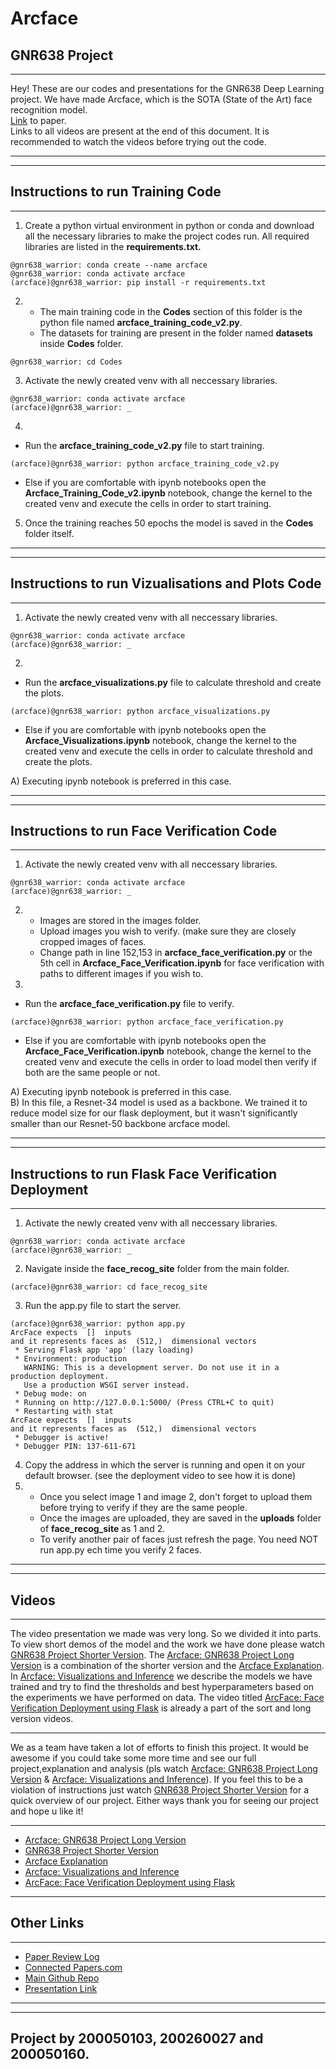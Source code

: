 # Arcface 
## GNR638 Project
***
Hey! These are our codes and presentations for the GNR638 Deep Learning project.
We have made Arcface, which is the SOTA (State of the Art) face recognition model.<br>
[Link](https://arxiv.org/pdf/1804.06655.pdf) to paper.<br>
Links to all videos are present at the end of this document. It is recommended to watch the videos before trying out the code.
***
***
## Instructions to run Training Code
***
1. Create a python virtual environment in python or conda and download all the necessary libraries to make the project codes run. All required libraries are listed in the <b>requirements.txt.</b>
```console
@gnr638_warrior: conda create --name arcface
@gnr638_warrior: conda activate arcface
(arcface)@gnr638_warrior: pip install -r requirements.txt
```
2. * The main training code in the <b>Codes</b> section of this folder is the python file named <b>arcface_training_code_v2.py</b>. 
    * The datasets for training are present in the folder named <b>datasets</b> inside <b>Codes</b> folder.
```console
@gnr638_warrior: cd Codes
```
3. Activate the newly created venv with all neccessary libraries.
```console
@gnr638_warrior: conda activate arcface
(arcface)@gnr638_warrior: _
```
4. 
* Run the <b>arcface_training_code_v2.py</b> file to start training.
```console
(arcface)@gnr638_warrior: python arcface_training_code_v2.py
```
* Else if you are comfortable with ipynb notebooks open the <b>Arcface_Training_Code_v2.ipynb</b> notebook, change the kernel to the created venv and execute the cells in order to start training.

5. Once the training reaches 50 epochs the model is saved in the <b>Codes</b> folder itself.<br>
***
***
## Instructions to run Vizualisations and Plots Code
***
1. Activate the newly created venv with all neccessary libraries.
```console
@gnr638_warrior: conda activate arcface
(arcface)@gnr638_warrior: _
```
2. 
* Run the <b>arcface_visualizations.py</b> file to calculate threshold and create the plots.
```console
(arcface)@gnr638_warrior: python arcface_visualizations.py
```
* Else if you are comfortable with ipynb notebooks open the <b>Arcface_Visualizations.ipynb</b> notebook, change the kernel to the created venv and execute the cells in order to calculate threshold and create the plots.

A) Executing ipynb notebook is preferred in this case.<br>
***
***
## Instructions to run Face Verification Code
***
1. Activate the newly created venv with all neccessary libraries.
```console
@gnr638_warrior: conda activate arcface
(arcface)@gnr638_warrior: _
```
2. * Images are stored in the images folder. 
    * Upload images you wish to verify. (make sure they are closely cropped images of faces.
    * Change path in line 152,153 in <b>arcface_face_verification.py</b> or the 5th cell in <b>Arcface_Face_Verification.ipynb</b> for face verification with paths to different images if you wish to.
3. 
* Run the <b>arcface_face_verification.py</b> file to verify.
```console
(arcface)@gnr638_warrior: python arcface_face_verification.py
```
* Else if you are comfortable with ipynb notebooks open the <b>Arcface_Face_Verification.ipynb</b> notebook, change the kernel to the created venv and execute the cells in order to load model then verify if both are the same people or not.

A) Executing ipynb notebook is preferred in this case.<br>
B) In this file, a Resnet-34 model is used as a backbone. We trained it to reduce model size for our flask deployment, but it wasn't significantly smaller than our Resnet-50 backbone arcface model.<br>
***
***
## Instructions to run Flask Face Verification Deployment
***
1. Activate the newly created venv with all neccessary libraries.
```console
@gnr638_warrior: conda activate arcface
(arcface)@gnr638_warrior: _
```
2. Navigate inside the <b>face_recog_site</b> folder from the main folder.
```console
(arcface)@gnr638_warrior: cd face_recog_site
```
3. Run the app.py file to start the server.
```console
(arcface)@gnr638_warrior: python app.py
ArcFace expects  []  inputs
and it represents faces as  (512,)  dimensional vectors
 * Serving Flask app 'app' (lazy loading)
 * Environment: production
   WARNING: This is a development server. Do not use it in a production deployment.
   Use a production WSGI server instead.
 * Debug mode: on
 * Running on http://127.0.0.1:5000/ (Press CTRL+C to quit)
 * Restarting with stat
ArcFace expects  []  inputs
and it represents faces as  (512,)  dimensional vectors
 * Debugger is active!
 * Debugger PIN: 137-611-671
```
4. Copy the address in which the server is running and open it on your default browser. (see the deployment video to see how it is done)
5. * Once you select image 1 and image 2, don't forget to upload them before trying to verify if they are the same people.
    * Once the images are uploaded, they are saved in the <b>uploads</b> folder of <b>face_recog_site</b> as 1 and 2.
    * To verify another pair of faces just refresh the page. You need NOT run app.py ech time you verify 2 faces.
***
***
## Videos
***
The video presentation we made was very long. So we divided it into parts. To view short demos of the model and the work we have done please watch [GNR638 Project Shorter Version](https://youtu.be/XCc4fGwsxBI). The [Arcface: GNR638 Project Long Version](https://youtu.be/5nEVttJXHg8) is a combination of the shorter version and the [Arcface Explanation](https://youtu.be/ANnSRkJ8UM8). In [Arcface: Visualizations and Inference](https://youtu.be/1Qhpn5M8jmg) we describe the models we have trained and try to find the thresholds and best hyperparameters based on the experiments we have performed on data. The video titled [ArcFace: Face Verification Deployment using Flask](https://youtu.be/-QoZPBteerA) is already a part of the sort and long version videos.<br>
***
We as a team have taken a lot of efforts to finish this project. It would be awesome if you could take some more time and see our full project,explanation and analysis (pls watch [Arcface: GNR638 Project Long Version](https://youtu.be/5nEVttJXHg8) & [Arcface: Visualizations and Inference](https://youtu.be/1Qhpn5M8jmg)). If you feel this to be a violation of instructions just watch [GNR638 Project Shorter Version](https://youtu.be/XCc4fGwsxBI) for a quick overview of our project. Either ways thank you for seeing our project and hope u like it!
***
- [Arcface: GNR638 Project Long Version](https://youtu.be/5nEVttJXHg8)
- [GNR638 Project Shorter Version](https://youtu.be/XCc4fGwsxBI)
- [Arcface Explanation](https://youtu.be/ANnSRkJ8UM8)
- [Arcface: Visualizations and Inference](https://youtu.be/1Qhpn5M8jmg)
- [ArcFace: Face Verification Deployment using Flask](https://youtu.be/-QoZPBteerA)
***
## Other Links
***
- [Paper Review Log](https://zestyoreo9.gitbook.io/deep-learning-and-neural-networks/one-shot-learning-project/papers)<br>
- [Connected Papers.com](https://www.connectedpapers.com/main/d4f100ca5edfe53b562f1d170b2c48939bab0e27/ArcFace%3A-Additive-Angular-Margin-Loss-for-Deep-Face-Recognition/graph)<br>
- [Main Github Repo](https://github.com/zestyoreo/Arcface)<br>
- [Presentation Link](https://iitbacin-my.sharepoint.com/:p:/g/personal/200050103_iitb_ac_in/EbD_mES0PHtAkZ0ljE6R_GEBHUDhEVAxVmAryNsBSrC21Q?e=mYMgmz)
***
***
## Project by 200050103, 200260027 and 200050160.